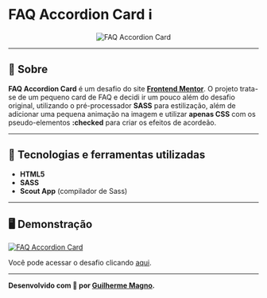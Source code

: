 # FAQ Accordion Card ℹ
<p align="center">
<img src="https://i.imgur.com/QAKiHhI.png" alt="FAQ Accordion Card" title="FAQ Accordion Card">
</p>

---
## 📖 Sobre   
**FAQ Accordion Card** é um desafio do site **[Frontend Mentor](https://www.frontendmentor.io/)**. O projeto trata-se de um pequeno card de FAQ e decidi ir um pouco além do desafio original, utilizando o pré-processador **SASS** para estilização, além de adicionar uma pequena animação na imagem e utilizar **apenas CSS** com os pseudo-elementos **:checked** para criar os efeitos de acordeão.

---
## 🚀 Tecnologias e ferramentas utilizadas
- **HTML5**
- **SASS**
- **Scout App** (compilador de Sass)

---
## 🖥️ Demonstração
[![FAQ Accordion Card](https://i.imgur.com/cPaADPE.png "Clique para acessar o desafio")](https://devmagno.github.io/coding-challenges/challenges/FAQ/index.html "Clique para acessar o desafio")   

Você pode acessar o desafio clicando [aqui](https://devmagno.github.io/coding-challenges/challenges/FAQ/index.html).

---
**Desenvolvido com 💜 por [Guilherme Magno](https://github.com/devmagno/).**